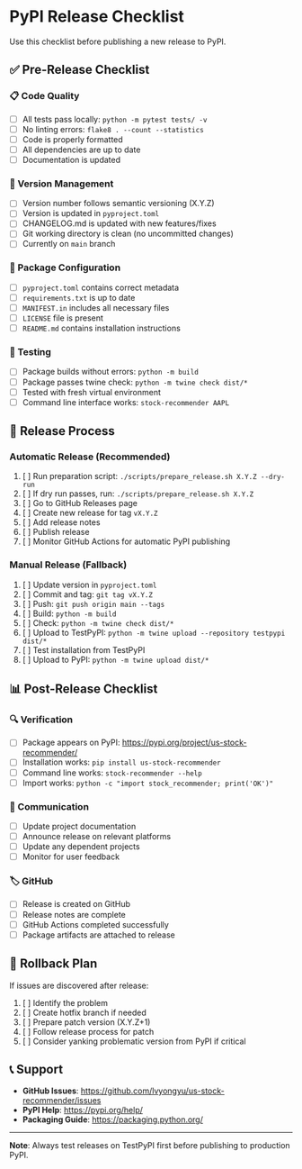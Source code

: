 # PyPI Release Checklist

Use this checklist before publishing a new release to PyPI.

## ✅ Pre-Release Checklist

### 📋 Code Quality
- [ ] All tests pass locally: `python -m pytest tests/ -v`
- [ ] No linting errors: `flake8 . --count --statistics`
- [ ] Code is properly formatted
- [ ] All dependencies are up to date
- [ ] Documentation is updated

### 📝 Version Management
- [ ] Version number follows semantic versioning (X.Y.Z)
- [ ] Version is updated in `pyproject.toml`
- [ ] CHANGELOG.md is updated with new features/fixes
- [ ] Git working directory is clean (no uncommitted changes)
- [ ] Currently on `main` branch

### 🔧 Package Configuration
- [ ] `pyproject.toml` contains correct metadata
- [ ] `requirements.txt` is up to date
- [ ] `MANIFEST.in` includes all necessary files
- [ ] `LICENSE` file is present
- [ ] `README.md` contains installation instructions

### 🧪 Testing
- [ ] Package builds without errors: `python -m build`
- [ ] Package passes twine check: `python -m twine check dist/*`
- [ ] Tested with fresh virtual environment
- [ ] Command line interface works: `stock-recommender AAPL`

## 🚀 Release Process

### Automatic Release (Recommended)
1. [ ] Run preparation script: `./scripts/prepare_release.sh X.Y.Z --dry-run`
2. [ ] If dry run passes, run: `./scripts/prepare_release.sh X.Y.Z`
3. [ ] Go to GitHub Releases page
4. [ ] Create new release for tag `vX.Y.Z`
5. [ ] Add release notes
6. [ ] Publish release
7. [ ] Monitor GitHub Actions for automatic PyPI publishing

### Manual Release (Fallback)
1. [ ] Update version in `pyproject.toml`
2. [ ] Commit and tag: `git tag vX.Y.Z`
3. [ ] Push: `git push origin main --tags`
4. [ ] Build: `python -m build`
5. [ ] Check: `python -m twine check dist/*`
6. [ ] Upload to TestPyPI: `python -m twine upload --repository testpypi dist/*`
7. [ ] Test installation from TestPyPI
8. [ ] Upload to PyPI: `python -m twine upload dist/*`

## 📊 Post-Release Checklist

### 🔍 Verification
- [ ] Package appears on PyPI: https://pypi.org/project/us-stock-recommender/
- [ ] Installation works: `pip install us-stock-recommender`
- [ ] Command line works: `stock-recommender --help`
- [ ] Import works: `python -c "import stock_recommender; print('OK')"`

### 📢 Communication
- [ ] Update project documentation
- [ ] Announce release on relevant platforms
- [ ] Update any dependent projects
- [ ] Monitor for user feedback

### 🏷️ GitHub
- [ ] Release is created on GitHub
- [ ] Release notes are complete
- [ ] GitHub Actions completed successfully
- [ ] Package artifacts are attached to release

## 🚨 Rollback Plan

If issues are discovered after release:

1. [ ] Identify the problem
2. [ ] Create hotfix branch if needed
3. [ ] Prepare patch version (X.Y.Z+1)
4. [ ] Follow release process for patch
5. [ ] Consider yanking problematic version from PyPI if critical

## 📞 Support

- **GitHub Issues**: https://github.com/lvyongyu/us-stock-recommender/issues
- **PyPI Help**: https://pypi.org/help/
- **Packaging Guide**: https://packaging.python.org/

---

**Note**: Always test releases on TestPyPI first before publishing to production PyPI.
